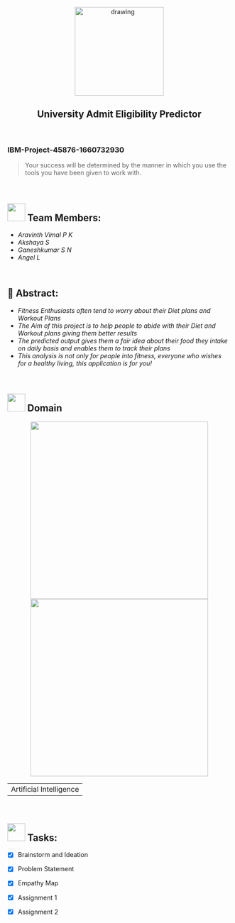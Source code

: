 <br>
<div align="center">
<img src="https://upload.wikimedia.org/wikipedia/commons/5/51/IBM_logo.svg"  align="center" alt="drawing" width="200" />
  <h2 align="center"> University Admit Eligibility Predictor <br></h2>

  </div>
 <br> 
 <h3>IBM-Project-45876-1660732930</h3>  
    
    
> Your success will be determined by the manner in which you use the tools you have been given to work with.  
<br>
  

<h2><img src="https://raw.githubusercontent.com/Tarikul-Islam-Anik/Animated-Fluent-Emojis/master/Emojis/People%20with%20professions/Man%20Technologist%20Light%20Skin%20Tone.png" width="40px"> Team Members: </h2> 
<ul><i>
  <li> Aravinth Vimal P K </li>
  <li> Akshaya S </li>
  <li> Ganeshkumar S N </li>
  <li> Angel L </li>
  </i>
  </ul>
<br>
<h2>📃 Abstract:</h2><i>
<ul>
<li>Fitness Enthusiasts often tend to worry about their Diet plans and Workout Plans </li>
<li>The Aim of this project is to help people to abide with their Diet and Workout plans giving them better results </li>
<li>The predicted output gives them a fair idea about their food they intake on daily basis and enables them to track their plans </li>
<li>This analysis is not only for people into fitness, everyone who wishes for a healthy living, this application is for you! </li>
  </i>
  </ul>
<br>
  
  <h2><img src="https://raw.githubusercontent.com/Tarikul-Islam-Anik/Animated-Fluent-Emojis/master/Emojis/Travel%20and%20places/Rocket.png" width="40px"> Domain</h2>

<p float="middle" align="center">
    <img src="https://github.com/Aravinthvimal/Shape-Ai-/blob/main/6226435516042edfe1a4514a44e2023a.gif" width=400>
    <img src="https://github.com/Aravinthvimal/Shape-Ai-/blob/main/7cd53d36d121d839da9600ca055b01db.gif" width=400>
</p>
<div align="center">
<table> 
  <tr>
    <td>Artificial Intelligence</td>
  </tr>
 </table>

  </div>
 <br>
  
  <!-- tasks -->
  <h2> <img src="https://raw.githubusercontent.com/Tarikul-Islam-Anik/Animated-Fluent-Emojis/master/Emojis/Hand%20gestures/Mechanical%20Arm.png" width="40px"> Tasks: </h2>

- [x] Brainstorm and Ideation <br>
- [x] Problem Statement <br>
- [x] Empathy Map <br>
- [x] Assignment 1 <br>
- [x] Assignment 2  <br>
    